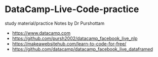 # DataCamp-Live-Code-practice

study material/practice Notes by Dr Purshottam

* https://www.datacamp.com
* https://github.com/pursh2002/datacamp_facebook_live_nlp 
* https://makeawebsitehub.com/learn-to-code-for-free/
* https://github.com/datacamp/datacamp_facebook_live_dataframed
